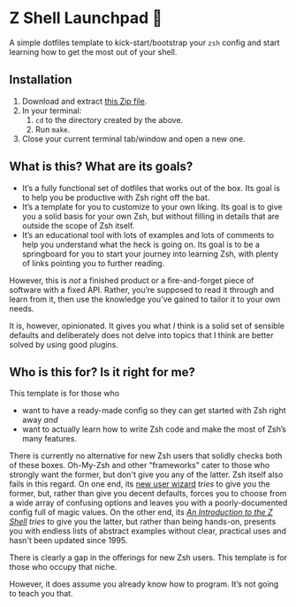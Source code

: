 # Z Shell Launchpad 🚀
A simple dotfiles template to kick-start/bootstrap your `zsh` config and start
learning how to get the most out of your shell.

## Installation
1. Download and extract [this Zip
   file](https://github.com/marlonrichert/zsh-launchpad/archive/refs/heads/main.zip).
1. In your terminal:
   1. `cd` to the directory created by the above.
   1. Run `make`.
1. Close your current terminal tab/window and open a new one.

## What is this? What are its goals?
* It’s a fully functional set of dotfiles that works out of the box. Its goal
  is to help you be productive with Zsh right off the bat.
* It’s a template for you to customize to your own liking. Its goal is to give
  you a solid basis for your own Zsh, but without filling in details that are
  outside the scope of Zsh itself.
* It’s an educational tool with lots of examples and lots of comments to help
  you understand what the heck is going on. Its goal is to be a springboard for
  you to start your journey into learning Zsh, with plenty of links pointing
  you to further reading.

However, this is _not_ a finished product or a fire-and-forget piece of
software with a fixed API. Rather, you’re supposed to read it through and learn
from it, then use the knowledge you’ve gained to tailor it to your own needs.

It is, however, opinionated. It gives you what _I_ think is a solid set of
sensible defaults and deliberately does not delve into topics that I think are
better solved by using good plugins.

## Who is this for? Is it right for me?
This template is for those who
* want to have a ready-made config so they can get started with Zsh right away
  _and_
* want to actually learn how to write Zsh code and make the most of Zsh’s many
  features.

There is currently no alternative for new Zsh users that solidly checks both of
these boxes. Oh-My-Zsh and other “frameworks” cater to those who strongly want
the former, but don't give you any of the latter. Zsh itself also fails in this
regard. On one end, its [new user
wizard](https://github.com/zsh-users/zsh/blob/master/Functions/Newuser/zsh-newuser-install)
_tries_ to give you the former, but, rather than give you decent defaults,
forces you to choose from a wide array of confusing options and leaves you with
a poorly-documented config full of magic values. On the other end, its [_An
Introduction to the Z
Shell_](https://zsh.sourceforge.io/Intro/intro_toc.html) _tries_ to give you
the latter, but rather than being hands-on, presents you with endless lists of
abstract examples without clear, practical uses and hasn't been updated since
1995.

There is clearly a gap in the offerings for new Zsh users. This template is for
those who occupy that niche.

However, it does assume you already know how to program. It’s not going to
teach you that.
